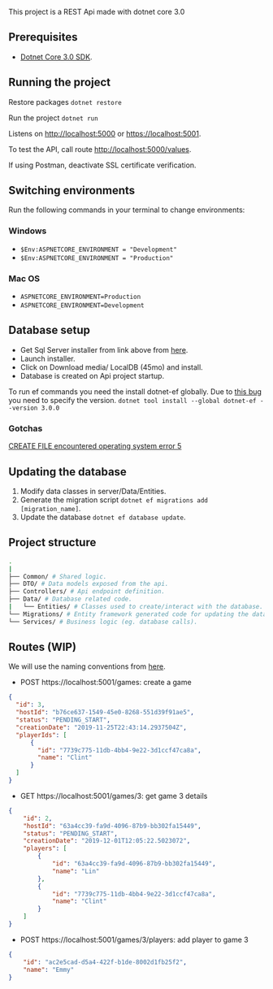 This project is a REST Api made with dotnet core 3.0

## Prerequisites

- [Dotnet Core 3.0 SDK](https://dotnet.microsoft.com/download).

## Running the project

Restore packages `dotnet restore`

Run the project `dotnet run`

Listens on [http://localhost:5000](http://localhost:5000) or [https://localhost:5001](https://localhost:5001).

To test the API, call route [http://localhost:5000/values](http://localhost:5000/values).

If using Postman, deactivate SSL certificate verification.

## Switching environments

Run the following commands in your terminal to change environments:

### Windows

- `$Env:ASPNETCORE_ENVIRONMENT = "Development"`
- `$Env:ASPNETCORE_ENVIRONMENT = "Production"`

### Mac OS

- `ASPNETCORE_ENVIRONMENT=Production`
- `ASPNETCORE_ENVIRONMENT=Development`

## Database setup

- Get Sql Server installer from link above from [here](https://go.microsoft.com/fwlink/?linkid=853017).
- Launch installer.
- Click on Download media/ LocalDB (45mo) and install.
- Database is created on Api project startup.

To run ef commands you need the install dotnet-ef globally. Due to [this bug](https://github.com/aspnet/EntityFrameworkCore/issues/18977) you need to specify the version.
`dotnet tool install --global dotnet-ef --version 3.0.0`

### Gotchas

[CREATE FILE encountered operating system error 5](https://github.com/aspnet/EntityFrameworkCore/issues/11329)

## Updating the database

1. Modify data classes in server/Data/Entities.
2. Generate the migration script `dotnet ef migrations add [migration_name]`.
3. Update the database `dotnet ef database update`.

## Project structure

```sh
.
|
├── Common/ # Shared logic.
├── DTO/ # Data models exposed from the api.
├── Controllers/ # Api endpoint definition.
├── Data/ # Database related code.
|   └── Entities/ # Classes used to create/interact with the database.
└── Migrations/ # Entity framework generated code for updating the database.
└── Services/ # Business logic (eg. database calls).
```

## Routes (WIP)

We will use the naming conventions from [here](https://restfulapi.net/resource-naming/).

- POST https://localhost:5001/games: create a game

```json
{
  "id": 3,
  "hostId": "b76ce637-1549-45e0-8268-551d39f91ae5",
  "status": "PENDING_START",
  "creationDate": "2019-11-25T22:43:14.2937504Z",
  "playerIds": [
      {
        "id": "7739c775-11db-4bb4-9e22-3d1ccf47ca8a",
        "name": "Clint"
      }
  ]
}
```

- GET https://localhost:5001/games/3: get game 3 details

```json
{
    "id": 2,
    "hostId": "63a4cc39-fa9d-4096-87b9-bb302fa15449",
    "status": "PENDING_START",
    "creationDate": "2019-12-01T12:05:22.5023072",
    "players": [
        {
            "id": "63a4cc39-fa9d-4096-87b9-bb302fa15449",
            "name": "Lin"
        },
        {
            "id": "7739c775-11db-4bb4-9e22-3d1ccf47ca8a",
            "name": "Clint"
        }
    ]
}
```

- POST https://localhost:5001/games/3/players: add player to game 3

```json
{
    "id": "ac2e5cad-d5a4-422f-b1de-8002d1fb25f2",
    "name": "Emmy"
}
```

